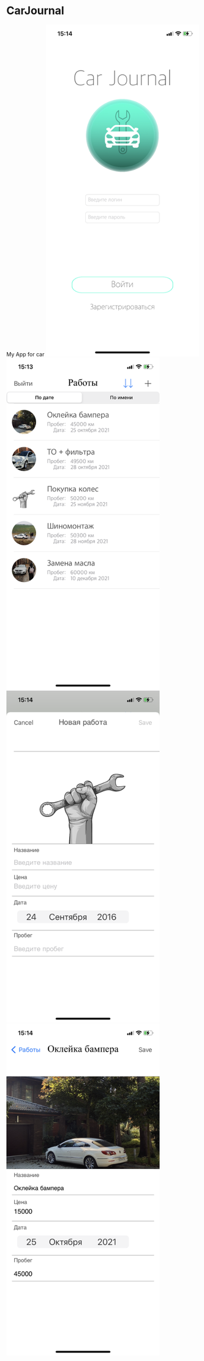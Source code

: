 # CarJournal
My App for car 
<img src="image/IMG_4335.PNG" width="400" > <img src="image/IMG_4331.PNG" width="400" >
<img src="image/IMG_4333.PNG" width="400" > <img src="image/IMG_4334.PNG" width="400" >
